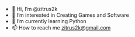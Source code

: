 - 👋 Hi, I’m @zitrus2k
- 👀 I’m interested in Creating Games and Software
- 🌱 I’m currently learning Python
- 📫 How to reach me zitrus2k@gmail.com
